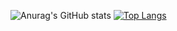  ![Anurag's GitHub stats](https://github-readme-stats.vercel.app/api?username=ddimitrovv&show_icons=true&theme=highcontrast)
[![Top Langs](https://github-readme-stats.vercel.app/api/top-langs/?username=ddimitrovv)](https://github.com/anuraghazra/github-readme-stats)

<!--
**ddimitrovv/ddimitrovv** is a ✨ _special_ ✨ repository because its `README.md` (this file) appears on your GitHub profile.

Here are some ideas to get you started:


- 🔭 I’m currently working on ...
- 🌱 I’m currently learning ...
- 👯 I’m looking to collaborate on ...
- 🤔 I’m looking for help with ...
- 💬 Ask me about ...
- 📫 How to reach me: ...
- 😄 Pronouns: ...
- ⚡ Fun fact: ...
-->
